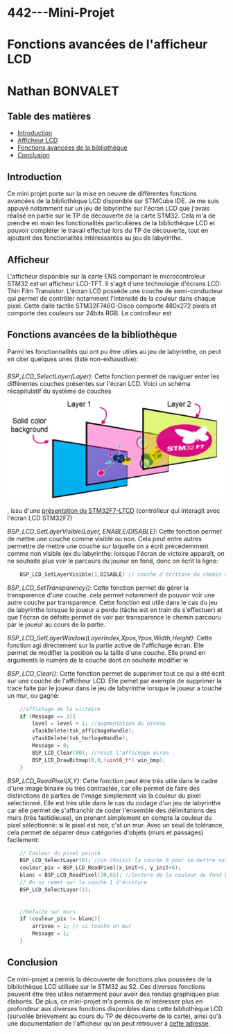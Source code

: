 # 442---Mini-Projet
# Fonctions avancées de l'afficheur LCD
# Nathan BONVALET

## Table des matières

* [Introduction](#introduction)
* [Afficheur LCD](#afficheur)
* [Fonctions avancées de la bibliothèque](#fonctions)
* [Conclusion](#Conclusion)

## Introduction
Ce mini projet porte sur la mise en oeuvre de différentes fonctions avancées de la bibliothèque LCD disponible sur STMCube IDE.
Je me suis appuyé notamment sur un jeu de labyrinthe sur l'écran LCD que j'avais réalisé en partie sur le TP de découverte de la carte STM32. Cela m'a de prendre en main les fonctionalités particulières de la bibliothèque LCD et pouvoir compléter le travail effectué lors du TP de découverte, tout en ajoutant des fonctionalités intéressantes au jeu de labyrinthe.

## Afficheur 
L'afficheur disponible sur la carte ENS comportant le microcontroleur STM32 est un afficheur LCD-TFT. Il s'agit d'une technologie d'écrans LCD: Thin Film Transistor. L'écran LCD possède une couche de semi-conducteur qui permet de contrôler notamment l'intensité de la couleur dans chaque pixel.
Cette dalle tactile STM32F746G-Disco comporte 480x272 pixels et comporte des couleurs sur 24bits RGB. Le controlleur est 


## Fonctions avancées de la bibliothèque
Parmi les fonctionnalités qui ont pu être utiles au jeu de labyrinthe, on peut en citer quelques unes (liste non-exhaustive):

### 

*BSP_LCD_SelectLayer(Layer)*: Cette fonction permet de naviguer enter les différentes couches présentes sur l'écran LCD. Voici un schéma récapitulatif du système de couches ![ici](https://github.com/nzthan/442---Mini-Projet/blob/main/layers_system.png)

, issu d'une [présentation du STM32F7-LTCD](https://www.st.com/content/ccc/resource/training/technical/product_training/group0/3f/7b/af/97/88/ba/48/33/STM32F7_Peripheral_LTDC/files/STM32F7_Peripheral_LTDC.pdf/jcr:content/translations/en.STM32F7_Peripheral_LTDC.pdf) (controlleur qui interagit avec l'écran LCD STM32F7)

*BSP_LCD_SetLayerVisible(Layer, ENABLE/DISABLE)*: Cette fonction permet de mettre une couche comme visible ou non. Cela peut entre autres permettre de mettre une couche sur laquelle on a écrit précédemment comme non visible (ex du labyrinthe: lorsque l'écran de victoire apparaît, on ne souhaite plus voir le parcours du joueur en fond, donc on écrit la ligne:
```c
	BSP_LCD_SetLayerVisible(1,DISABLE) // couche d'écriture du chemin non visible
```

*BSP_LCD_SetTransparency()*: Cette fonction permet de gérer la transparence d'une couche. cela permet notamment de pouvoir voir une autre couche par transparence. Cette fonction est utile dans le cas du jeu de labyrinthe lorsque le joueur a perdu (tâche est en train de s'effectuer) et que l'écran de défaite permet de voir par transparence le chemin parcouru par le joueur au cours de la partie.

*BSP_LCD_SetLayerWindow(LayerIndex,Xpos,Ypos,Width,Height)*: Cette fonction agi directement sur la partie active de l'affichage écran. Elle permet de modifier la position ou la taille d'une couche. Elle prend en arguments le numéro de la couche dont on souhaite modifier le 



*BSP_LCD_Clear()*: Cette fonction permet de supprimer tout ce qui a été écrit sur une couche de l'afficheur LCD. Elle pemet par exemple de supprimer la trace faite par le joueur dans le jeu de labyrinthe lorsque le joueur a touché un mur, ou gagné:
```c
	//affichage de la victoire
	if (Message == 2){
		level = level + 1; //augmentation du niveau
		vTaskDelete(tsk_affichageHandle);
		vTaskDelete(tsk_horlogeHandle);
		Message = 0;
		BSP_LCD_Clear(00); //reset l'affichage écran
		BSP_LCD_DrawBitmap(0,0,(uint8_t*) win_bmp);
	}
```

*BSP_LCD_ReadPixel(X,Y)*: Cette fonction peut être très utile dans le cadre d'une image binaire ou très contrastée, car elle permet de faire des distinctions de parties de l'image simplement via la couleur du pixel selectionné. Elle est très utile dans le cas du codage d'un jeu de labyrinthe car elle permet de s'affranchir de coder l'ensemble des délimitations des murs (très fastidieuse), en prenant simplement en compte la couleur du pixel sélectionné: si le pixel est noir, c'st un mur. Avec un seuil de tolérance, cela permet de séparer deux catégories d'objets (murs et passages) facilement:

``` c
    // Couleur du pixel pointé
	BSP_LCD_SelectLayer(0); //on choisit la couche 0 pour se mettre sur le fond
	couleur_pix = BSP_LCD_ReadPixel(x_init+6, y_init+6);
	blanc = BSP_LCD_ReadPixel(30,65); //lecture de la couleur du fond blanc
    // On se remet sur la couche 1 d'écriture
	BSP_LCD_SelectLayer(1); 


	//Défaite sur murs
	if (couleur_pix != blanc){
	    arrivee = 1; // si touche un mur
		Message = 1;
	}

```


## Conclusion

Ce mini-projet a permis la découverte de fonctions plus poussées de la bibliothèque LCD utilisée sur le STM32 au S2. Ces diverses fonctions peuvent être très utiles notamment pour avoir des rendus graphiques plus élaborés. De plus, ce mini-projet m'a permis de m'intéresser plus en profondeur aux diverses fonctions disponibles dans cette bibliothèque LCD (survolée brièvement au cours du TP de découverte de la carte), ainsi qu'à une documentation de l'afficheur qu'on peut retrouver à [cette adresse](https://www.st.com/resource/en/application_note/an4861-lcdtft-display-controller-ltdc-on-stm32-mcus-stmicroelectronics.pdf).
